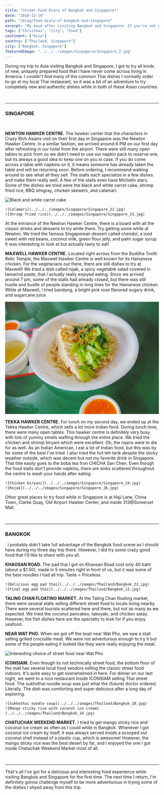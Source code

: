```yaml
---
title: "Street Food Diary of Bangkok and Singapore!"
date: "2019-12-19"
path: "/blog/food-diary-of-bangkok-and-singapore"
excerpt: "My mood after visiting Bangkok and Singapore: If you're not going to try all sorts of food, then why are you even here?"
tags: ["Christmas", "City", "Food"]
continent: ["Asia"]
country: ["Thailand, Singapore"]
city: ["Bangkok, Singapore"]
featuredImage: "../../../images/Singapore/Singapore_2.jpg"
---
```


During my trip to Asia visiting Bangkok and Singapore, I got to try all kinds of new, uniquely prepared food that I have never come across living in America. I couldn't find many of the common Thai dishes I normally order to-go at my local Thai restaurant, so it was a bit of an adventure to try completely new and authentic dishes while in both of these Asian countries. 

&nbsp;

**********************

### **SINGAPORE**

&nbsp;

**NEWTON HAWKER CENTRE.** The hawker center that the characters in Crazy Rich Asians visit on their first day in Singapore was the Newton Hawker Centre. In a similar fashion, we arrived around 6 PM on our first day after refreshing in our hotel from the airport. There were still many open tables to pick from so we didn't need to use our napkin pack to reserve one, but its always a good idea to keep one on you in case. If you do come across a table with napkins on it, it means someone has already taken the table and will be returning soon. Before ordering, I recommend walking around to see what all they sell. The stalls each specialize in a few dishes and make them really well. A few of the stalls even have Michelin stars. Some of the dishes we tried were the black and white carrot cake, shrimp fried rice, BBQ stingray, chicken skewers, and calamari. 

![Black and white carrot cake](../../../images/Singapore/Singapore_21.jpg)

```grid|2|
![Calamari](../../../images/Singapore/Singapore_22.jpg) 
![Shrimp fried rice](../../../images/Singapore/Singapore_23.jpg) 
```

At the entrance of the Newton Hawker Centre, there is a board with all the classic drinks and desserts to try while there. Try getting some while at Newton. We tried the famous Singaporean dessert called chendol, a iced sweet with red beans, coconut milk, green flour jelly, and palm sugar syrup. It was interesting to look at but actually tasty to eat! 

**MAXWELL HAWKER CENTRE.** Located right across from the Buddha Tooth Relic Temple, the Maxwell Hawker Centre is well known for its Hainanese chicken. For the vegetarians out there, there are still dishes to try at Maxwell! We tried a dish called rojak, a spicy vegetable salad covered in tamarind paste, that I actually really enjoyed eating. Since we arrived around 7 pm, some of the stalls had already closed, but there was still hustle and bustle of people standing in long lines for the Hainanese chicken. While at Maxwell, I tried bandung, a bright pink rose flavored sugary drink, and sugarcane juice. 

![Hainanese chicken](../../../images/Singapore/Singapore_25.jpg)

**TEKKA HAWKER CENTRE.** For lunch on my second day, we ended up at the Tekka Hawker Centre, which sells a lot more Indian food. During lunch time, there were many open tables. This hawker centre is definitely very busy with lots of yummy smells wafting through the entire place. We tried the chicken and shrimp biryani which were excellent. Oh, the naans were to die for as well. As an Indian American, I eat a lot of Indian food, but this was by far some of the best I've tried. I also tried the hot teh tarik despite the sticky weather outside, which was decent but not my favorite drink in Singapore. That title easily goes to the boba tea fron CHICHA San Chen. Even though the food stalls don't provide napkins, there are sinks scattered throughout the centre to wash your hands after eating. 

```grid|2|
![Chicken biryani](../../../images/Singapore/Singapore_24.jpg) 
![Rojak](../../../images/Singapore/Singapore_26.jpg) 
```

Other great places to try food while in Singapore is at Haji Lane, China Town, Clarke Quay, Old Airport Hawker Center, and inside 313@Somerset Mall.

&nbsp;
&nbsp;

*************************

### **BANGKOK**

&nbsp;
I probably didn't take full advantage of the Bangkok food scene as I should have during my three day trip there. However, I did try some crazy good food that I'd like to share with you all. 

**KHAOSAN ROAD.** The pad thai I got on Khaosan Road cost only 40 baht (about a $1.50), made in 5 minutes right in front of us, but it was some of the best noodles I had all trip. Taste = Priceless.

```grid|2|
![Delicious egg pad thai](../../../images/Thailand/Bangkok_22.jpg) 
![Final egg pad thai](../../../images/Thailand/Bangkok_12.jpg) 
```

**TALING CHAN FLOATING MARKET.** At the Taling Chan floating market, there were several stalls selling different street food to locals living nearby. There were several tourists scattered here and there, but not as many as we expected. We tried the coconut pancakes, takoyaki, and chicken satay. However, the fish dishes here are the specialty to look for if you enjoy seafood.

**NEAR WAT PHO.** When we got off the boat near Wat Pho, we saw a stall selling grilled crocodile meat. We were not adventurous enough to try it but some of the people eating it looked like they were really enjoying the meat.

![Interesting choice of street food near Wat Pho](../../../images/Thailand/Bangkok_21.jpg) 

**ICONSIAM.** Even though its not technically street food, the bottom floor of the mall has several local food vendors selling the classic street food indoors. It's quite easy to get overwhelmed in here. For dinner on our last night, we went to a nice restaurant inside ICONSIAM selling Thai street food. The sukhothai noodle soup was just what the (future) doctor ordered. Literally. The dish was comforting and super delicious after a long day of exploring. 

```grid|2|
![Sukhothai noodle soup](../../../images/Thailand/Bangkok_20.jpg) 
![Mango sticky rice with coconut ice cream](../../../images/Thailand/Bangkok_14.jpg) 
```
**CHATUCHAK WEEKEND MARKET.** I tried to get mango sticky rice and coconut ice cream as often as I could while in Bangkok. Whenever I got coconut ice cream by itself, it was always served inside a scooped out coconut shell instead of a plastic cup, which is awesome! However, the mango sticky rice was the best desert by far, and I enjoyed the one I got inside Chatuchak Weekend Market most of all.

&nbsp;

********
That's all I've got for a delicious and interesting food experience while visiting Bangkok and Singapore for the first time. The next time I return, I'm definitely gonna challenge myself to be more adventurous in trying some of the dishes I shyed away from this trip.